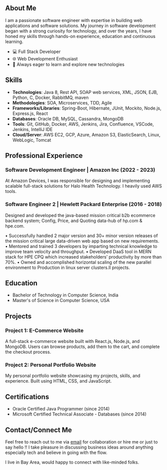 ## About Me

I am a passionate software engineer with expertise in building web applications and software solutions. My journey in software development began with a strong curiosity for technology, and over the years, I have honed my skills through hands-on experience, education and continuous learning.

- 💻 Full Stack Developer
- 🌐 Web Development Enthusiast
- 🚀 Always eager to learn and explore new technologies

## Skills

- **Technologies**: Java 8, Rest API, SOAP web services, XML, JSON, EJB, Python, C, Docker, RabbitMQ, maven
- **Methodologies**: SOA, Microservices, TDD, Agile
- **Frameworks/Libraries**: Spring-Boot, Hibernate, JUnit, Mockito, Node.js, Express.js, React
- **Databases**: Oracle DB, MySQL, Cassandra, MongoDB
- **Tools**: Git, GitHub, Docker, AWS, Jenkins, Jira, Confluence, VSCode, Jenkins, IntelliJ IDE
- **Cloud/Server**: AWS EC2, GCP, Azure, Amazon S3, ElasticSearch, Linux, WebLogic, Tomcat 

## Professional Experience

### Software Development Engineer | Amazon Inc (2022 - 2023)

At Amazon Devices, I was responsible for designing and implementing scalable full-stack solutions for Halo Health Technology. I heavily used AWS tools.


### Software Engineer 2 | Hewlett Packard Enterprise (2016 - 2018)

Designed and developed the java-based mission critical b2b ecommerce backend system; Config, Price, and Quoting data-hub of hp.com & hpe.com.

• Successfully handled 2 major version and 30+ minor version releases of the mission critical large data-driven web app based on new requirements.
• Mentored and trained 3 developers by imparting technical knowledge to improve team velocity and throughput.
• Developed DaaS tool in MERN stack for HPE CPQ which increased stakeholders’ productivity by more than 70%.
• Owned and accomplished horizontal scaling of the new parallel environment to Production in linux server clusters.ll projects.

## Education

- Bachelor of Technology in Computer Science, India
- Master's of Science in Computer Science, USA

## Projects

### Project 1: E-Commerce Website

A full-stack e-commerce website built with React.js, Node.js, and MongoDB. Users can browse products, add them to the cart, and complete the checkout process.

### Project 2: Personal Portfolio Website

My personal portfolio website showcasing my projects, skills, and experience. Built using HTML, CSS, and JavaScript.

## Certifications

- Oracle Certified Java Programmer (since 2014)
- Microsoft Certified Technical Associate - Databases (since 2014)

## Contact/Connect Me

Feel free to reach out to me via [email](mailto:0301priyal@gmail.com) for collaboration or hire me or just to say hello !! 
I take pleasure in discussing business ideas around anything especially tech and believe in going with the flow.

I live in Bay Area, would happy to connect with like-minded folks.


